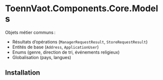 ﻿# ToennVaot.Components.Core.Models

Objets métier communs :

- Résultats d’opérations (`ManagerRequestResult`, `StoreRequestResult`)
- Entités de base (`Address`, `ApplicationUser`)
- Enums (genre, direction de tri, événements religieux)
- Globalisation (pays, langues)

## Installation
